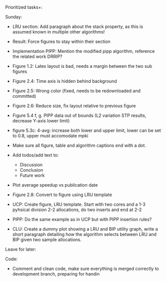 
Prioritized tasks+:


Sunday:

- LRU section: Add paragraph about the stack property, as this is assumed known in multiple other algorithms!
- Result: Force figures to stay within their section
- Implementation PIPP: Mention the modified pipp algorithm, reference the related work DRRIP?

- Figure 1.2: Latex layout is bad, needs a margin between the two sub figures
- Figure 2.4: Time axis is hidden behind background
- Figure 2.5: Wrong color (fixed, needs to be redownloaded and committed)
- Figure 2.6: Reduce size, fix layout relative to previous figure
- Figure 5.4 f, g. PIPP data out of bounds (L2 variation STP results, decrease Y-axis lower limit)
- figure 5.3c: 4-avg: increase both lower and upper limit, lower can be set to 0.8, upper must accomodate mpki
- Make sure all figure, table and algorithm captions end with a dot.
- Add todos/add text to:
	- Discussion
	- Conclusion
	- Future work

- Plot average speedup vs publication date
- Figure 2.8: Convert to figure using LRU template
- UCP: Create figure, LRU template. Start with two cores and a 1-3 pyhsical division 2-2 allocations, do two inserts and end at 2-2
- PIPP: Do the same example as in UCP but with PIPP insertion rules?
- CLU: Create a dummy plot showing a LRU and BIP utility graph, write a short paragraph detailing how the algorithm selects between LRU and BIP given two sample allocations.

Leave for later:



Code:
 
- Comment and clean code, make sure everything is merged correctly to development branch, preparing for handin